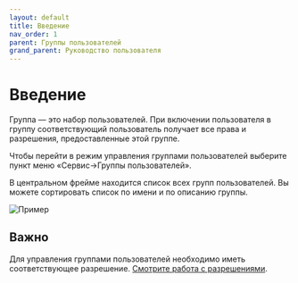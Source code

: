 ```yaml
---
layout: default
title: Введение
nav_order: 1
parent: Группы пользователей
grand_parent: Руководство пользователя
---
```

# Введение

Группа — это набор пользователей. При включении пользователя в группу соответствующий пользователь получает все права и разрешения, предоставленные этой группе.

Чтобы перейти в режим управления группами пользователей выберите пункт меню «Сервис->Группы пользователей».

В центральном фрейме находится список всех групп пользователей. Вы можете сортировать список по имени и по описанию группы.

![Пример]({{site.baseurl}}/images/u-6.png)

## Важно

Для управления группами пользователей необходимо иметь соответствующее разрешение. [Смотрите работа с разрешениями]({{site.baseur}}cetera-cms/docs/user-guide/rules.html).